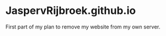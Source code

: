 JaspervRijbroek.github.io
=========================

First part of my plan to remove my website from my own server.
